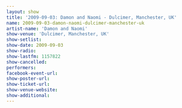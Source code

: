 ```yaml
---
layout: show
title: '2009-09-03: Damon and Naomi - Dulcimer, Manchester, UK'
name: 2009-09-03-damon-naomi-dulcimer-manchester-uk
artist-name: 'Damon and Naomi'
show-venue: 'Dulcimer, Manchester, UK'
show-setlist: 
show-date: 2009-09-03
show-radio: 
show-lastfm: 1157822
show-cancelled: 
performers: 
facebook-event-url: 
show-poster-url: 
show-ticket-url: 
show-venue-website: 
show-additional: 
---
```


